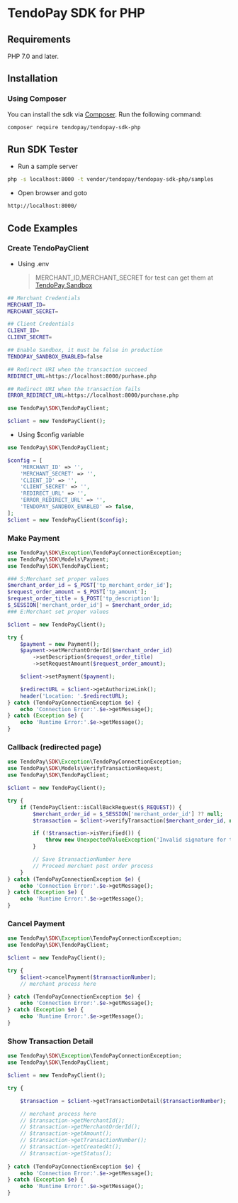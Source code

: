 # TendoPay SDK for PHP

## Requirements

PHP 7.0 and later.

## Installation

### Using Composer

You can install the sdk via [Composer](http://getcomposer.org/). Run the following command:

```bash
composer require tendopay/tendopay-sdk-php
```

## Run SDK Tester

- Run a sample server
```bash
php -s localhost:8000 -t vendor/tendopay/tendopay-sdk-php/samples
```

- Open browser and goto
```bash
http://localhost:8000/
```

## Code Examples

### Create TendoPayClient

- Using .env
  > MERCHANT_ID,MERCHANT_SECRET for test can get them at [TendoPay Sandbox](https://sandbox.tendopay.ph)

```bash
## Merchant Credentials
MERCHANT_ID=
MERCHANT_SECRET=

## Client Credentials
CLIENT_ID=
CLIENT_SECRET=

## Enable Sandbox, it must be false in production
TENDOPAY_SANDBOX_ENABLED=false

## Redirect URI when the transaction succeed
REDIRECT_URL=https://localhost:8000/purhase.php

## Redirect URI when the transaction fails
ERROR_REDIRECT_URL=https://localhost:8000/purchase.php
```

```php
use TendoPay\SDK\TendoPayClient;

$client = new TendoPayClient();
```

- Using $config variable

```php
use TendoPay\SDK\TendoPayClient;

$config = [
    'MERCHANT_ID' => '',
    'MERCHANT_SECRET' => '',
    'CLIENT_ID' => '',
    'CLIENT_SECRET' => '',
    'REDIRECT_URL' => '',
    'ERROR_REDIRECT_URL' => '',
    'TENDOPAY_SANDBOX_ENABLED' => false,
];
$client = new TendoPayClient($config);
```


### Make Payment

```php
use TendoPay\SDK\Exception\TendoPayConnectionException;
use TendoPay\SDK\Models\Payment;
use TendoPay\SDK\TendoPayClient;

### S:Merchant set proper values
$merchant_order_id = $_POST['tp_merchant_order_id'];
$request_order_amount = $_POST['tp_amount'];
$request_order_title = $_POST['tp_description'];
$_SESSION['merchant_order_id'] = $merchant_order_id;
### E:Merchant set proper values

$client = new TendoPayClient();

try {
    $payment = new Payment();
    $payment->setMerchantOrderId($merchant_order_id)
        ->setDescription($request_order_title)
        ->setRequestAmount($request_order_amount);

    $client->setPayment($payment);

    $redirectURL = $client->getAuthorizeLink();
    header('Location: '.$redirectURL);
} catch (TendoPayConnectionException $e) {
    echo 'Connection Error:'.$e->getMessage();
} catch (Exception $e) {
    echo 'Runtime Error:'.$e->getMessage();
}
```

### Callback (redirected page)

```php
use TendoPay\SDK\Exception\TendoPayConnectionException;
use TendoPay\SDK\Models\VerifyTransactionRequest;
use TendoPay\SDK\TendoPayClient;

$client = new TendoPayClient();

try {
    if (TendoPayClient::isCallBackRequest($_REQUEST)) {
        $merchant_order_id = $_SESSION['merchant_order_id'] ?? null;
        $transaction = $client->verifyTransaction($merchant_order_id, new VerifyTransactionRequest($_REQUEST));

        if (!$transaction->isVerified()) {
            throw new UnexpectedValueException('Invalid signature for the verification');
        }

        // Save $transactionNumber here
        // Proceed merchant post order process
    }
} catch (TendoPayConnectionException $e) {
    echo 'Connection Error:'.$e->getMessage();
} catch (Exception $e) {
    echo 'Runtime Error:'.$e->getMessage();
}
```

### Cancel Payment

```php
use TendoPay\SDK\Exception\TendoPayConnectionException;
use TendoPay\SDK\TendoPayClient;

$client = new TendoPayClient();

try {
    $client->cancelPayment($transactionNumber);
    // merchant process here

} catch (TendoPayConnectionException $e) {
    echo 'Connection Error:'.$e->getMessage();
} catch (Exception $e) {
    echo 'Runtime Error:'.$e->getMessage();
}
```


### Show Transaction Detail

```php
use TendoPay\SDK\Exception\TendoPayConnectionException;
use TendoPay\SDK\TendoPayClient;

$client = new TendoPayClient();

try {

    $transaction = $client->getTransactionDetail($transactionNumber);

    // merchant process here
    // $transaction->getMerchantId();
    // $transaction->getMerchantOrderId();
    // $transaction->getAmount();
    // $transaction->getTransactionNumber();
    // $transaction->getCreatedAt();
    // $transaction->getStatus();
    
} catch (TendoPayConnectionException $e) {
    echo 'Connection Error:'.$e->getMessage();
} catch (Exception $e) {
    echo 'Runtime Error:'.$e->getMessage();
}
```
